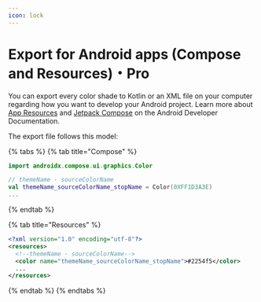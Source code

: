 ```yaml
---
icon: lock
---
```


# Export for Android apps (Compose and Resources)・Pro

You can export every color shade to Kotlin or an XML file on your computer regarding how you want to develop your Android project. Learn more about [App Resources](https://developer.android.com/guide/topics/resources/providing-resources) and [Jetpack Compose](https://developer.android.com/jetpack/compose) on the Android Developer Documentation.

The export file follows this model:

{% tabs %}
{% tab title="Compose" %}
```kotlin
import androidx.compose.ui.graphics.Color

// themeName - sourceColorName
val themeName_sourceColorName_stopName = Color(0XFF1D3A3E)
...
```
{% endtab %}

{% tab title="Resources" %}
```xml
<?xml version="1.0" encoding="utf-8"?>
<resources>
  <!--themeName - sourceColorName-->
  <color name="themeName_sourceColorName_stopName">#2254f5</color>
  ...
</resources>
```
{% endtab %}
{% endtabs %}

